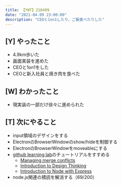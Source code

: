 ```yaml
---
title: 【YWT】210409
date: "2021-04-09 23:00:00"
description: "CEOと1on1したり、ご飯食べたりした"
---
```


## [Y] やったこと

- 4.9km歩いた
- 画面実装を進めた
- CEOと1on1をした
- CEOと新入社員と焼き肉を食べた

## [W] わかったこと

- 現実装の一部だけ徐々に進められた

## [T] 次にやること

- input領域のデザインをする
- ElectronのBrowserWindowのshow/hideを制御する
- ElectronのBrowserWindowをmoveableにする
- [github learning lab](https://lab.github.com/githubtraining)のチュートリアルをすすめる
  - [Managing merge conflicts](https://lab.github.com/githubtraining/managing-merge-conflicts)
  - [Introduction to Design Thinking](https://lab.github.com/githubtraining/introduction-to-design-thinking)
  - [Introduction to Node with Express](https://lab.github.com/everydeveloper/introduction-to-node-with-express)
- node.js関連の積読を解消する（69/200）

<!-- https://twitter.com/camomile_cafe/status/1380533773532504069?s=20 -->
